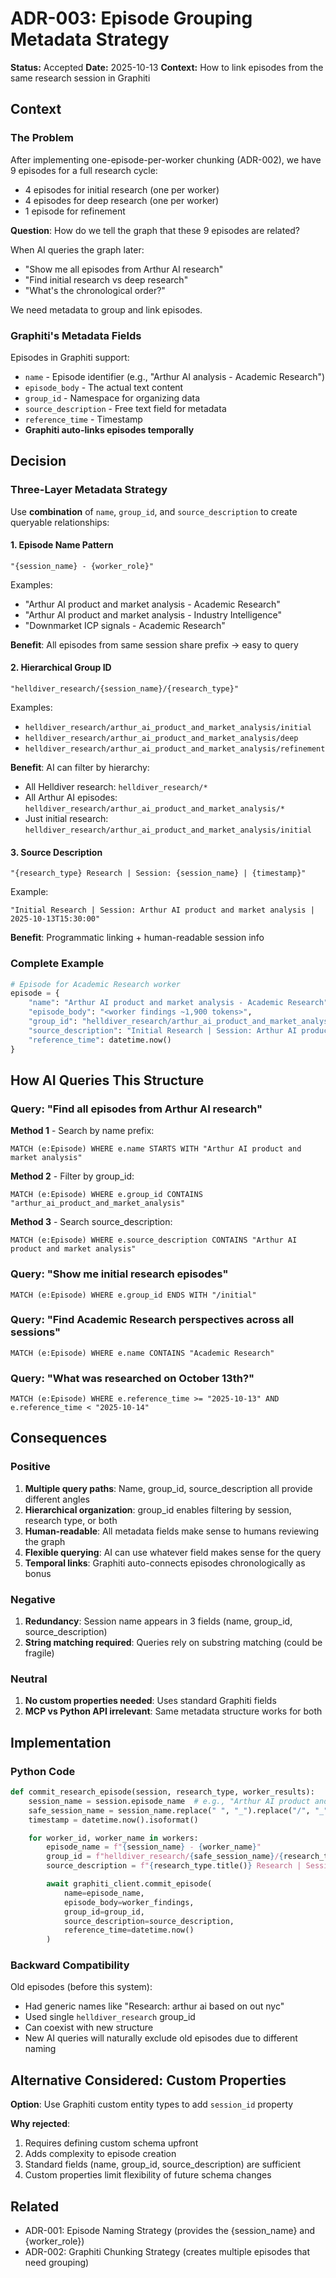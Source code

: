 # ADR-003: Episode Grouping Metadata Strategy

**Status:** Accepted
**Date:** 2025-10-13
**Context:** How to link episodes from the same research session in Graphiti

## Context

### The Problem

After implementing one-episode-per-worker chunking (ADR-002), we have 9 episodes for a full research cycle:
- 4 episodes for initial research (one per worker)
- 4 episodes for deep research (one per worker)
- 1 episode for refinement

**Question**: How do we tell the graph that these 9 episodes are related?

When AI queries the graph later:
- "Show me all episodes from Arthur AI research"
- "Find initial research vs deep research"
- "What's the chronological order?"

We need metadata to group and link episodes.

### Graphiti's Metadata Fields

Episodes in Graphiti support:
- `name` - Episode identifier (e.g., "Arthur AI analysis - Academic Research")
- `episode_body` - The actual text content
- `group_id` - Namespace for organizing data
- `source_description` - Free text field for metadata
- `reference_time` - Timestamp
- **Graphiti auto-links episodes temporally**

## Decision

### Three-Layer Metadata Strategy

Use **combination** of `name`, `group_id`, and `source_description` to create queryable relationships:

#### 1. Episode Name Pattern

```
"{session_name} - {worker_role}"
```

Examples:
- "Arthur AI product and market analysis - Academic Research"
- "Arthur AI product and market analysis - Industry Intelligence"
- "Downmarket ICP signals - Academic Research"

**Benefit**: All episodes from same session share prefix → easy to query

#### 2. Hierarchical Group ID

```
"helldiver_research/{session_name}/{research_type}"
```

Examples:
- `helldiver_research/arthur_ai_product_and_market_analysis/initial`
- `helldiver_research/arthur_ai_product_and_market_analysis/deep`
- `helldiver_research/arthur_ai_product_and_market_analysis/refinement`

**Benefit**: AI can filter by hierarchy:
- All Helldiver research: `helldiver_research/*`
- All Arthur AI episodes: `helldiver_research/arthur_ai_product_and_market_analysis/*`
- Just initial research: `helldiver_research/arthur_ai_product_and_market_analysis/initial`

#### 3. Source Description

```
"{research_type} Research | Session: {session_name} | {timestamp}"
```

Example:
```
"Initial Research | Session: Arthur AI product and market analysis | 2025-10-13T15:30:00"
```

**Benefit**: Programmatic linking + human-readable session info

### Complete Example

```python
# Episode for Academic Research worker
episode = {
    "name": "Arthur AI product and market analysis - Academic Research",
    "episode_body": "<worker findings ~1,900 tokens>",
    "group_id": "helldiver_research/arthur_ai_product_and_market_analysis/initial",
    "source_description": "Initial Research | Session: Arthur AI product and market analysis | 2025-10-13T15:30:00",
    "reference_time": datetime.now()
}
```

## How AI Queries This Structure

### Query: "Find all episodes from Arthur AI research"

**Method 1** - Search by name prefix:
```
MATCH (e:Episode) WHERE e.name STARTS WITH "Arthur AI product and market analysis"
```

**Method 2** - Filter by group_id:
```
MATCH (e:Episode) WHERE e.group_id CONTAINS "arthur_ai_product_and_market_analysis"
```

**Method 3** - Search source_description:
```
MATCH (e:Episode) WHERE e.source_description CONTAINS "Arthur AI product and market analysis"
```

### Query: "Show me initial research episodes"

```
MATCH (e:Episode) WHERE e.group_id ENDS WITH "/initial"
```

### Query: "Find Academic Research perspectives across all sessions"

```
MATCH (e:Episode) WHERE e.name CONTAINS "Academic Research"
```

### Query: "What was researched on October 13th?"

```
MATCH (e:Episode) WHERE e.reference_time >= "2025-10-13" AND e.reference_time < "2025-10-14"
```

## Consequences

### Positive

1. **Multiple query paths**: Name, group_id, source_description all provide different angles
2. **Hierarchical organization**: group_id enables filtering by session, research type, or both
3. **Human-readable**: All metadata fields make sense to humans reviewing the graph
4. **Flexible querying**: AI can use whatever field makes sense for the query
5. **Temporal links**: Graphiti auto-connects episodes chronologically as bonus

### Negative

1. **Redundancy**: Session name appears in 3 fields (name, group_id, source_description)
2. **String matching required**: Queries rely on substring matching (could be fragile)

### Neutral

1. **No custom properties needed**: Uses standard Graphiti fields
2. **MCP vs Python API irrelevant**: Same metadata structure works for both

## Implementation

### Python Code

```python
def commit_research_episode(session, research_type, worker_results):
    session_name = session.episode_name  # e.g., "Arthur AI product and market analysis"
    safe_session_name = session_name.replace(" ", "_").replace("/", "_")
    timestamp = datetime.now().isoformat()

    for worker_id, worker_name in workers:
        episode_name = f"{session_name} - {worker_name}"
        group_id = f"helldiver_research/{safe_session_name}/{research_type}"
        source_description = f"{research_type.title()} Research | Session: {session_name} | {timestamp}"

        await graphiti_client.commit_episode(
            name=episode_name,
            episode_body=worker_findings,
            group_id=group_id,
            source_description=source_description,
            reference_time=datetime.now()
        )
```

### Backward Compatibility

Old episodes (before this system):
- Had generic names like "Research: arthur ai based on out nyc"
- Used single `helldiver_research` group_id
- Can coexist with new structure
- New AI queries will naturally exclude old episodes due to different naming

## Alternative Considered: Custom Properties

**Option**: Use Graphiti custom entity types to add `session_id` property

**Why rejected**:
1. Requires defining custom schema upfront
2. Adds complexity to episode creation
3. Standard fields (name, group_id, source_description) are sufficient
4. Custom properties limit flexibility of future schema changes

## Related

- ADR-001: Episode Naming Strategy (provides the {session_name} and {worker_role})
- ADR-002: Graphiti Chunking Strategy (creates multiple episodes that need grouping)
